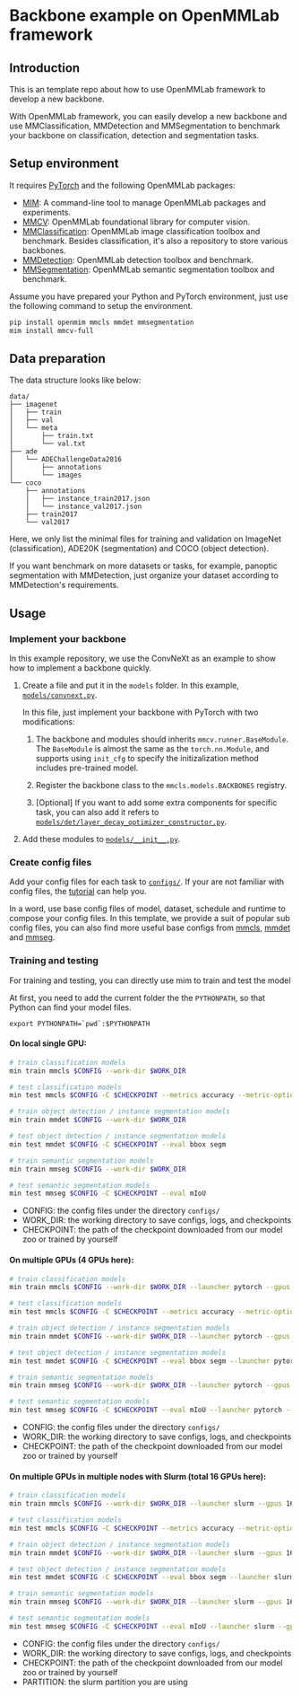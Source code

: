 # Backbone example on OpenMMLab framework

## Introduction

This is an template repo about how to use OpenMMLab framework to develop a new backbone.

With OpenMMLab framework, you can easily develop a new backbone and use MMClassification, MMDetection and MMSegmentation to benchmark your backbone on classification, detection and segmentation tasks.

## Setup environment

It requires [PyTorch](https://pytorch.org/get-started/locally/) and the following OpenMMLab packages:

- [MIM](https://github.com/open-mmlab/mim): A command-line tool to manage OpenMMLab packages and experiments.
- [MMCV](https://github.com/open-mmlab/mmcv): OpenMMLab foundational library for computer vision.
- [MMClassification](https://github.com/open-mmlab/mmclassification): OpenMMLab image classification toolbox and benchmark. Besides classification, it's also a repository to store various backbones.
- [MMDetection](https://github.com/open-mmlab/mmdetection): OpenMMLab detection toolbox and benchmark.
- [MMSegmentation](https://github.com/open-mmlab/mmsegmentation): OpenMMLab semantic segmentation toolbox and benchmark.

Assume you have prepared your Python and PyTorch environment, just use the following command to setup the environment.

```bash
pip install openmim mmcls mmdet mmsegmentation
mim install mmcv-full
```

## Data preparation

The data structure looks like below:

```text
data/
├── imagenet
│   ├── train
│   ├── val
│   └── meta
│       ├── train.txt
│       └── val.txt
├── ade
│   └── ADEChallengeData2016
│       ├── annotations
│       └── images
└── coco
    ├── annotations
    │   ├── instance_train2017.json
    │   └── instance_val2017.json
    ├── train2017
    └── val2017
```

Here, we only list the minimal files for training and validation on ImageNet (classification), ADE20K (segmentation) and COCO (object detection).

If you want benchmark on more datasets or tasks, for example, panoptic segmentation with MMDetection, just organize your dataset according to MMDetection's requirements.

## Usage

### Implement your backbone

In this example repository, we use the ConvNeXt as an example to show how to implement a backbone quickly.

1. Create a file and put it in the `models` folder. In this example, [`models/convnext.py`](models/convnext.py).

   In this file, just implement your backbone with PyTorch with two modifications:

   1. The backbone and modules should inherits `mmcv.runner.BaseModule`. The
      `BaseModule` is almost the same as the `torch.nn.Module`, and supports using
      `init_cfg` to specify the initizalization method includes pre-trained model.

   2. Register the backbone class to the `mmcls.models.BACKBONES` registry.

   3. [Optional] If you want to add some extra components for specific task, you
      can also add it refers to [`models/det/layer_decay_optimizer_constructor.py`](models/det/layer_decay_optimizer_constructor.py).

2. Add these modules to [`models/__init__.py`](models/__init__.py).

### Create config files

Add your config files for each task to [`configs/`](./configs). If your are not familiar with config files,
the [tutorial](https://mmclassification.readthedocs.io/en/latest/tutorials/config.html#config-file-structure) can help you.

In a word, use base config files of model, dataset, schedule and runtime to
compose your config files. In this template, we provide a suit of popular sub
config files, you can also find more useful base configs from [mmcls](https://github.com/open-mmlab/mmclassification/tree/master/configs/_base_),
[mmdet](https://github.com/open-mmlab/mmdetection/tree/master/configs/_base_) and
[mmseg](https://github.com/open-mmlab/mmsegmentation/tree/master/configs/_base_).

### Training and testing

For training and testing, you can directly use mim to train and test the model

At first, you need to add the current folder the the `PYTHONPATH`, so that Python can find your model files.

```shell
export PYTHONPATH=`pwd`:$PYTHONPATH 
```

#### On local single GPU:

```bash
# train classification models
min train mmcls $CONFIG --work-dir $WORK_DIR

# test classification models
min test mmcls $CONFIG -C $CHECKPOINT --metrics accuracy --metric-options "topk=(1, 5)"

# train object detection / instance segmentation models
min train mmdet $CONFIG --work-dir $WORK_DIR

# test object detection / instance segmentation models
min test mmdet $CONFIG -C $CHECKPOINT --eval bbox segm

# train semantic segmentation models
min train mmseg $CONFIG --work-dir $WORK_DIR

# test semantic segmentation models
min test mmseg $CONFIG -C $CHECKPOINT --eval mIoU
```

- CONFIG: the config files under the directory `configs/`
- WORK_DIR: the working directory to save configs, logs, and checkpoints
- CHECKPOINT: the path of the checkpoint downloaded from our model zoo or trained by yourself

#### On multiple GPUs (4 GPUs here):

```bash
# train classification models
min train mmcls $CONFIG --work-dir $WORK_DIR --launcher pytorch --gpus 4

# test classification models
min test mmcls $CONFIG -C $CHECKPOINT --metrics accuracy --metric-options "topk=(1, 5)" --launcher pytorch --gpus 4

# train object detection / instance segmentation models
min train mmdet $CONFIG --work-dir $WORK_DIR --launcher pytorch --gpus 4

# test object detection / instance segmentation models
min test mmdet $CONFIG -C $CHECKPOINT --eval bbox segm --launcher pytorch --gpus 4

# train semantic segmentation models
min train mmseg $CONFIG --work-dir $WORK_DIR --launcher pytorch --gpus 4 

# test semantic segmentation models
min test mmseg $CONFIG -C $CHECKPOINT --eval mIoU --launcher pytorch --gpus 4
```

- CONFIG: the config files under the directory `configs/`
- WORK_DIR: the working directory to save configs, logs, and checkpoints
- CHECKPOINT: the path of the checkpoint downloaded from our model zoo or trained by yourself

#### On multiple GPUs in multiple nodes with Slurm (total 16 GPUs here):

```bash
# train classification models
min train mmcls $CONFIG --work-dir $WORK_DIR --launcher slurm --gpus 16 --gpus-per-node 8 --partition $PARTITION

# test classification models
min test mmcls $CONFIG -C $CHECKPOINT --metrics accuracy --metric-options "topk=(1, 5)" --launcher slurm --gpus 16 --gpus-per-node 8 --partition $PARTITION

# train object detection / instance segmentation models
min train mmdet $CONFIG --work-dir $WORK_DIR --launcher slurm --gpus 16 --gpus-per-node 8 --partition $PARTITION

# test object detection / instance segmentation models
min test mmdet $CONFIG -C $CHECKPOINT --eval bbox segm --launcher slurm --gpus 16 --gpus-per-node 8 --partition $PARTITION

# train semantic segmentation models
min train mmseg $CONFIG --work-dir $WORK_DIR --launcher slurm --gpus 16 --gpus-per-node 8 --partition $PARTITION

# test semantic segmentation models
min test mmseg $CONFIG -C $CHECKPOINT --eval mIoU --launcher slurm --gpus 16 --gpus-per-node 8 --partition $PARTITION
```

- CONFIG: the config files under the directory `configs/`
- WORK_DIR: the working directory to save configs, logs, and checkpoints
- CHECKPOINT: the path of the checkpoint downloaded from our model zoo or trained by yourself
- PARTITION: the slurm partition you are using
